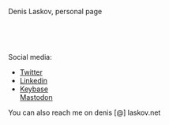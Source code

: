 <html><body>
<title>Denis Laskov</title>

<p>Denis Laskov, personal page</p>
<p>&nbsp;</p>
<p>&nbsp;</p>
<p>Social media:&nbsp;</p>
<ul>
<li><a href="https://twitter.com/it4sec">Twitter</a></li>
<li><a href="https://il.linkedin.com/in/dlaskov">Linkedin</a></li>
<li><a href="https://keybase.io/it4sec">Keybase</a></li
<li><a href="https://mastodon.social/@it4sec">Mastodon</a></li>
  
</ul>
<p>You can also reach me on denis [@] laskov.net</p>
<p>&nbsp;</p>
<p>&nbsp;</p>
  
</body></html>
